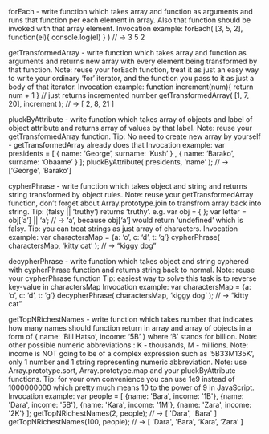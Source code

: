 forEach - write function which takes array and function as arguments and runs that function per each element in array. Also that function should be invoked with that array element.
Invocation example: 
   forEach( [3, 5, 2], function(el){ console.log(el) } ) // -> 3 5 2


getTransformedArray - write function which takes array and function as arguments and returns new array with every element being transformed by that function.
Note: reuse your forEach function, treat it as just an easy way to write your ordinary ‘for’ iterator, and the function you pass to it as just a body of that iterator.
Invocation example: 
  function increment(num){ return num + 1 } // just returns incremented number
  getTransformedArray( [1, 7, 20], increment ); // -> [ 2, 8, 21 ]


pluckByAttribute - write function which takes array of objects and label of object attribute and returns array of values by that label.
Note: reuse your getTransformedArray function.
Tip: No need to create new array by yourself - getTransformedArray already does that
Invocation example:
  var presidents = [ { name: ‘George’, surname: ‘Kush’ } ,
                               { name: ‘Barako’, surname: ‘Obaame’ } ];
  pluckByAttribute( presidents, ‘name’ ); // -> [‘George’, ‘Barako’]


cypherPhrase - write function which takes object and string and returns string transformed by object rules.
Note: reuse your getTransformedArray function, don’t forget about Array.prototype.join to transfrom array back into string.
Tip: (falsy || ‘truthy’) returns ‘truthy’. e.g. var obj = { }; var letter = obj[‘a’] || ‘a’; // -> ‘a’, because obj[‘a’] would return ‘undefined’ which is falsy.
Tip: you can treat strings as just array of characters.
Invocation example:
  var charactersMap = {a: ‘o’, c: ‘d’, t: ‘g’}
  cypherPhrase( charactersMap, ‘kitty cat’ ); // -> “kiggy dog”


decypherPhrase - write function which takes object and string cyphered with cypherPhrase function and returns string back to normal.
Note: reuse your cypherPhrase function
Tip: easiest way to solve this task is to reverse key-value in charactersMap
Invocation example:
  var charactersMap = {a: ‘o’, c: ‘d’, t: ‘g’}
  decypherPhrase( charactersMap, ‘kiggy dog’ ); // -> “kitty cat”


getTopNRichestNames - write function which takes number that indicates how many names should function return in array and array of objects in a form of 
{ name: ‘Bill Hatso’, income: ‘5B’ } where ‘B’ stands for billion. 
Note: other possible numeric abbreviations : K - thousands, M - millions.
Note: income is NOT going to be of a complex expression such as ‘5B33M135K’, only 1 number and 1 string representing numeric abbreviation.
Note: use Array.prototype.sort, Array.prototype.map and your pluckByAttribute functions.
Tip: for your own convenience you can use 1e9 instead of 1000000000 which pretty much means 10 to the power of 9 in JavaScript.
Invocation example:
  var people = [
    {name: 'Bara', income: '1B'},
          {name: 'Dara', income: '5B'},
          {name: 'Kara', income: '1M'},
          {name: 'Zara', income: '2K'}
  ];
              getTopNRichestNames(2, people); // -> [ 'Dara', 'Bara' ]
      getTopNRichestNames(100, people); // -> [ 'Dara', 'Bara', ‘Kara’, ‘Zara’ ]
